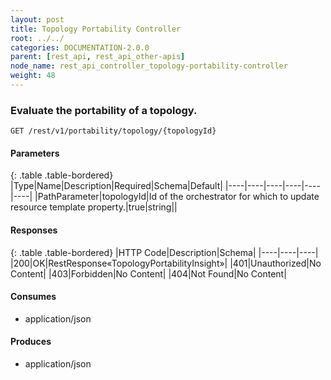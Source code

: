 ```yaml
---
layout: post
title: Topology Portability Controller
root: ../../
categories: DOCUMENTATION-2.0.0
parent: [rest_api, rest_api_other-apis]
node_name: rest_api_controller_topology-portability-controller
weight: 48
---
```


### Evaluate the portability of a topology.
```
GET /rest/v1/portability/topology/{topologyId}
```

#### Parameters

{: .table .table-bordered}
|Type|Name|Description|Required|Schema|Default|
|----|----|----|----|----|----|
|PathParameter|topologyId|Id of the orchestrator for which to update resource template property.|true|string||


#### Responses

{: .table .table-bordered}
|HTTP Code|Description|Schema|
|----|----|----|
|200|OK|RestResponse«TopologyPortabilityInsight»|
|401|Unauthorized|No Content|
|403|Forbidden|No Content|
|404|Not Found|No Content|


#### Consumes

* application/json

#### Produces

* application/json

